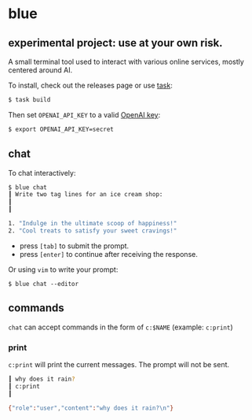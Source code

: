 # blue

## experimental project: use at your own risk.

A small terminal tool used to interact with various online services, mostly centered around AI.

To install, check out the releases page or use [task](https://taskfile.dev):
```bash
$ task build
```

Then set `OPENAI_API_KEY` to a valid [OpenAI key](https://platform.openai.com/account/api-keys):
```bash
$ export OPENAI_API_KEY=secret
```

## chat

To chat interactively:
```bash
$ blue chat
┃ Write two tag lines for an ice cream shop:
┃
┃

1. "Indulge in the ultimate scoop of happiness!"
2. "Cool treats to satisfy your sweet cravings!"
```
- press `[tab]` to submit the prompt.
- press `[enter]` to continue after receiving the response.

Or using `vim` to write your prompt:
```
$ blue chat --editor
```

## commands
`chat` can accept commands in the form of `c:$NAME` (example: `c:print`)

### print
`c:print` will print the current messages. The prompt will not be sent.
```bash
┃ why does it rain?
┃ c:print
┃

{"role":"user","content":"why does it rain?\n"}
```
